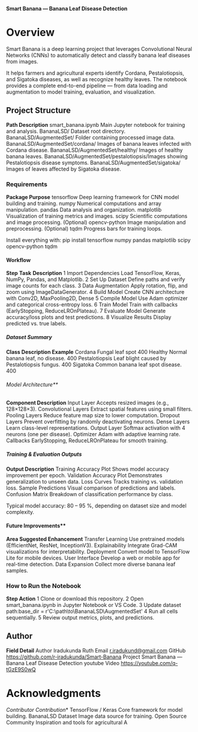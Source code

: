 **Smart Banana — Banana Leaf Disease Detection**
# Overview

Smart Banana is a deep learning project that leverages Convolutional Neural Networks (CNNs) to automatically detect and classify banana leaf diseases from images.

It helps farmers and agricultural experts identify Cordana, Pestalotiopsis, and Sigatoka diseases, as well as recognize healthy leaves.
The notebook provides a complete end-to-end pipeline — from data loading and augmentation to model training, evaluation, and visualization.

## Project Structure
**Path	                              Description**
smart_banana.ipynb	                  Main Jupyter notebook for training and analysis.
BananaLSD/	                          Dataset root directory.
BananaLSD/AugmentedSet/	              Folder containing processed image data.
BananaLSD/AugmentedSet/cordana/	Images of banana leaves infected with Cordana disease.
BananaLSD/AugmentedSet/healthy/	      Images of healthy banana leaves.
BananaLSD/AugmentedSet/pestalotiopsis/Images showing Pestalotiopsis disease symptoms.
BananaLSD/AugmentedSet/sigatoka/	  Images of leaves affected by Sigatoka disease.

### Requirements
**Package                 Purpose**
tensorflow	              Deep learning framework for CNN model building and training.
numpy	                  Numerical computations and array manipulation.
pandas	                  Data analysis and organization.
matplotlib	              Visualization of training metrics and images.
scipy	                  Scientific computations and image processing.
(Optional) opencv-python  Image manipulation and preprocessing.
(Optional) tqdm	          Progress bars for training loops.

Install everything with: pip install tensorflow numpy pandas matplotlib scipy opencv-python tqdm

#### Workflow
**Step**	**Task**	            **Description**
1	Import Dependencies	    Load TensorFlow, Keras, NumPy, Pandas, and Matplotlib.
2	Set Up Dataset	        Define paths and verify image counts for each class.
3	Data Augmentation	    Apply rotation, flip, and zoom using ImageDataGenerator.
4	Build Model	            Create CNN architecture with Conv2D, MaxPooling2D, Dense
5	Compile Model	        Use Adam optimizer and categorical cross-entropy loss.
6	Train Model	            Train with callbacks (EarlyStopping, ReduceLROnPlateau).
7	Evaluate Model	        Generate accuracy/loss plots and test predictions.
8	Visualize Results	    Display predicted vs. true labels.

##### Dataset Summary
**Class	    Description	                                                    Example** 
Cordana	       Fungal leaf spot 	                                               400
Healthy	Normal banana leaf, no disease.	                                           400
Pestalotiopsis Leaf blight caused by Pestalotiopsis fungus.	                       400
Sigatoka	   Common banana leaf spot disease.	                                   400

###### Model Architecture**
**Component	                     Description**
Input Layer	                     Accepts resized images (e.g., 128×128×3).
Convolutional Layers	         Extract spatial features using small filters.
Pooling Layers	                 Reduce feature map size to lower computation.
Dropout Layers	                 Prevent overfitting by randomly deactivating neurons.
Dense Layers	                 Learn class-level representations.
Output Layer	                 Softmax activation with 4 neurons (one per disease).
Optimizer	                     Adam with adaptive learning rate.
Callbacks	                     EarlyStopping, ReduceLROnPlateau for smooth training.

##### Training & Evaluation Outputs
**Output	                          Description**
Training Accuracy Plot	          Shows model accuracy improvement per epoch.
Validation Accuracy Plot	      Demonstrates generalization to unseen data.
Loss Curves	                      Tracks training vs. validation loss.
Sample Predictions	              Visual comparison of predictions and labels.
Confusion Matrix	              Breakdown of classification performance by class.

Typical model accuracy: 80 – 95 %, depending on dataset size and model complexity.

#### Future Improvements**
**Area	                    Suggested Enhancement**
Transfer Learning	        Use pretrained models (EfficientNet, ResNet, InceptionV3).
Explainability	            Integrate Grad-CAM visualizations for interpretability.
Deployment	                Convert model to TensorFlow Lite for mobile devices.
User Interface	            Develop a web or mobile app for real-time detection.
Data Expansion	            Collect more diverse banana leaf samples.

### How to Run the Notebook
**Step	Action**
1	    Clone or download this repository.
2	    Open smart_banana.ipynb in Jupyter Notebook or VS Code.
3	    Update dataset path:base_dir = r'C:\path\to\BananaLSD\AugmentedSet'
4	    Run all cells sequentially.
5	    Review output metrics, plots, and predictions.

## Author
**Field	         Detail**
Author	         Iradukunda Ruth
Email	         r.iradukund@gmail.com
GitHub	         https://github.com/r-iradukunda/Smart-Banana
Project	         Smart Banana — Banana Leaf Disease Detection
youtube Video    https://youtube.com/q-tGzE9S0wQ

# Acknowledgments
**Contributor*                        Contribution**
TensorFlow / Keras	                 Core framework for model building.
BananaLSD Dataset	                 Image data source for training.
Open Source Community	             Inspiration and tools for agricultural A
